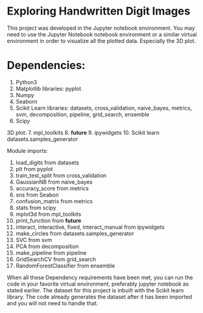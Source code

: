 # Exploring Handwritten Digit Images

This project was developed in the Jupyter notebook environment. You may need to use the Jupyter Notebook notebook environment or a similar virtual environment in order to visualize all the plotted data. Especially the 3D plot. 

# Dependencies:

1. Python3
2. Matplotlib libraries: pyplot
3. Numpy
4. Seaborn
5. Scikit Learn libraries: datasets, cross_validation, naive_bayes, metrics, svm, decomposition, pipeline, grid_search, ensemble
6. Scipy

3D plot:
7. mpl_toolkits
8. __future__
9. ipywidgets
10. Scikit learn datasets.samples_generator

Module imports:
1. load_digits from datasets
2. plt from pyplot
3. train_test_split from cross_validation
4. GaussianNB from naive_bayes
5. accuracy_score from metrics
6. sns from Seabon
7. confusion_matrix from metrics
8. stats from scipy
9. mplot3d from mpl_toolkits
10. print_function from __future__
11. interact, interactive, fixed, interact_manual from ipywidgets
12. make_circles from datasets.samples_generator
13. SVC from svm
14. PCA from decomposition
15. make_pipeline from pipeline
16. GridSearchCV from grid_search
17. RandomForestClassifier from ensemble

When all these Dependency requirements have been met, you can run the code in your favorite virtual environment, preferably jupyter notebook as stated earlier. 
The dataset for this project is inbuilt with the Scikit learn library. The code already generates the dataset after it has been imported and you will not need to handle that. 